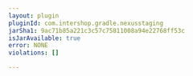 ```yaml
---
layout: plugin
pluginId: com.intershop.gradle.nexusstaging
jarSha1: 9ac71b85a221c3c57c75811008a94e22768ff53c
isJarAvailable: true
error: NONE
violations: []

---
```

